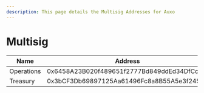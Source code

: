 ```yaml
---
description: This page details the Multisig Addresses for Auxo
---
```


# Multisig

| Name       | Address                                    |
| ---------- | ------------------------------------------ |
| Operations | 0x6458A23B020f489651f2777Bd849ddEd34DfCcd2 |
| Treasury   | 0x3bCF3Db69897125Aa61496Fc8a8B55A5e3f245d5 |

